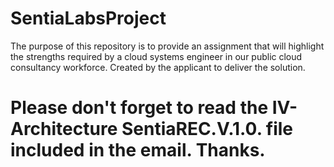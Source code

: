 # SentiaLabsProject
The purpose of this repository is to provide an assignment that will highlight the strengths required by a cloud systems engineer in our public cloud consultancy workforce. Created by the applicant to deliver the solution.

# Please don't forget to read the IV-Architecture SentiaREC.V.1.0. file included in the email. Thanks.
